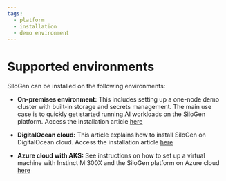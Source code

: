 ```yaml
---
tags:
  - platform
  - installation
  - demo environment
---
```


# Supported environments

SiloGen can be installed on the following environments:

- **On-premises environment:**
This includes setting up a one-node demo cluster with built-in storage and secrets management. The main use case is to quickly get started running AI workloads on the SiloGen platform. Access the installation article [here](./on-premises-installation.md)

- **DigitalOcean cloud:** This article explains how to install SiloGen on DigitalOcean cloud. Access the installation article [here](./digitalocean-installation.md)

- **Azure cloud with AKS:** See instructions on how to set up a virtual machine with Instinct MI300X and the SiloGen platform on Azure cloud [here](https://instinct.docs.amd.com/projects/instinct-azure/latest/mi300x.html)
